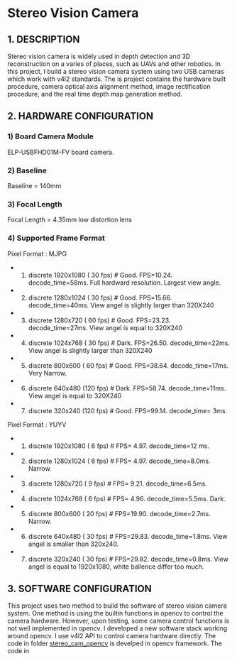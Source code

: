 # Stereo Vision Camera
## 1. DESCRIPTION
Stereo vision camera is widely used in depth detection and 3D reconstruction on a varies of places, such as UAVs and other robotics. In this project, I build a stereo vision camera system using two USB cameras which work with v4l2 standards. The is project contains the hardware built procedure, camera optical axis alignment method, image rectification procedure, and the real time depth map generation method.

## 2. HARDWARE CONFIGURATION
### 1) Board Camera Module
ELP-USBFHD01M-FV board camera.

### 2) Baseline
Baseline = 140mm

### 3) Focal Length
Focal Length = 4.35mm low distortion lens

### 4) Supported Frame Format
Pixel Format : MJPG  
- 1) discrete 1920x1080 ( 30 fps) # Good. FPS=10.24. decode_time=58ms. Full hardward resolution. Largest view angle.
- 2) discrete 1280x1024 ( 30 fps) # Good. FPS=15.66. decode_time=40ms. View angel is slightly larger than 320X240
- 3) discrete 1280x720  ( 60 fps) # Good. FPS=23.23. decode_time=27ms. View angel is equal to 320X240
- 4) discrete 1024x768  ( 30 fps) # Dark. FPS=26.50. decode_time=22ms. View angel is slightly larger than 320X240
- 5) discrete  800x600  ( 60 fps) # Good. FPS=38.64. decode_time=17ms. Very Narrow.
- 6) discrete  640x480  (120 fps) # Dark. FPS=58.74. decode_time=11ms. View angel is equal to 320X240
- 7) discrete  320x240  (120 fps) # Good. FPS=99.14. decode_time= 3ms. 

Pixel Format : YUYV
- 1) discrete 1920x1080 (  6 fps) # FPS= 4.97. decode_time=12 ms.
- 2) discrete 1280x1024 (  6 fps) # FPS= 4.97. decode_time=8.0ms. Narrow.
- 3) discrete 1280x720  (  9 fps) # FPS= 9.21. decode_time=6.5ms.
- 4) discrete 1024x768  (  6 fps) # FPS= 4.96. decode_time=5.5ms. Dark. 
- 5) discrete  800x600  ( 20 fps) # FPS=19.90. decode_time=2.7ms. Narrow.
- 6) discrete  640x480  ( 30 fps) # FPS=29.83. decode_time=1.8ms. View angel is smaller than 320x240.
- 7) discrete  320x240  ( 30 fps) # FPS=29.82. decode_time=0.8ms. View angel is equal to 1920x1080, white ballence differ too much.

## 3. SOFTWARE CONFIGURATION
This project uses two method to build the software of stereo vision camera system. One method is using the builtin functions in opencv to control the camera hardware. However, upon testing, some camera control functions is not well implemented in opencv. I developed a new software stack working around opencv. I use v4l2 API to control camera hardware directly. The code in folder [stereo_cam_opencv](stereo_cam_opencv/) is develped in opencv framework. The code in 

